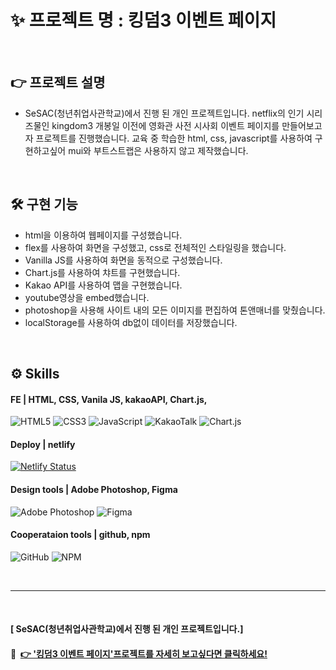 # ✨ 프로젝트 명 : 킹덤3 이벤트 페이지

<br>

## 👉 프로젝트 설명

- SeSAC(청년취업사관학교)에서 진행 된 개인 프로젝트입니다. netflix의 인기 시리즈물인 kingdom3 개봉일 이전에 영화관 사전 시사회 이벤트 페이지를 만들어보고자 프로젝트를 진행했습니다. 교육 중 학습한 html, css, javascript를 사용하여 구현하고싶어 mui와 부트스트랩은 사용하지 않고 제작했습니다.

<br>

## 🛠 구현 기능

- html을 이용하여 웹페이지를 구성했습니다.<br>
- flex를 사용하여 화면을 구성했고, css로 전체적인 스타일링을 했습니다.<br>
- Vanilla JS를 사용하여 화면을 동적으로 구성했습니다. <br>
- Chart.js를 사용하여 챠트를 구현했습니다.<br>
- Kakao API를 사용하여 맵을 구현했습니다. <br>
- youtube영상을 embed했습니다. <br>
- photoshop을 사용해 사이트 내의 모든 이미지를 편집하여 톤앤매너를 맞췄습니다. <br>
- localStorage를 사용하여 db없이 데이터를 저장했습니다.

<br>

## ⚙ Skills

#### FE | HTML, CSS, Vanila JS, kakaoAPI, Chart.js,

![HTML5](https://img.shields.io/badge/html5-%23E34F26.svg?style=for-the-badge&logo=html5&logoColor=white)
![CSS3](https://img.shields.io/badge/css3-%231572B6.svg?style=for-the-badge&logo=css3&logoColor=white)
![JavaScript](https://img.shields.io/badge/javascript-%23323330.svg?style=for-the-badge&logo=javascript&logoColor=%23F7DF1E)
![KakaoTalk](https://img.shields.io/badge/kakaotalk-ffcd00.svg?style=for-the-badge&logo=kakaotalk&logoColor=000000)
![Chart.js](https://img.shields.io/badge/chart.js-F5788D.svg?style=for-the-badge&logo=chart.js&logoColor=white)

#### Deploy | netlify

[![Netlify Status](https://api.netlify.com/api/v1/badges/4af0edf6-f1e6-41d7-9334-b8d0985a357c/deploy-status)](https://app.netlify.com/sites/kingdom3-eventpage-byjoohee/deploys)

#### Design tools | Adobe Photoshop, Figma

![Adobe Photoshop](https://img.shields.io/badge/adobe%20photoshop-%2331A8FF.svg?style=for-the-badge&logo=adobe%20photoshop&logoColor=white)
![Figma](https://img.shields.io/badge/figma-%23F24E1E.svg?style=for-the-badge&logo=figma&logoColor=white)

#### Cooperataion tools | github, npm

![GitHub](https://img.shields.io/badge/github-%23121011.svg?style=for-the-badge&logo=github&logoColor=white)
![NPM](https://img.shields.io/badge/NPM-%23000000.svg?style=for-the-badge&logo=npm&logoColor=white)

<br>
<hr>
<br>

#### [ SeSAC(청년취업사관학교)에서 진행 된 개인 프로젝트입니다.]

#### 🔗 &nbsp;[👉 '킹덤3 이벤트 페이지'프로젝트를 자세히 보고싶다면 클릭하세요!](https://kingdom3eventpagebyjoohee.netlify.app/)
